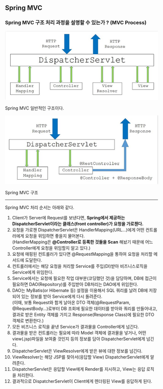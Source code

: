 ## Spring MVC

### Spring MVC 구조 처리 과정을 설명할 수 있는가 ? (MVC Process)

![img_2.png](img_2.png)

Spring MVC 일반적인 구조이다.

![img_3.png](img_3.png)

Spring MVC 구조

---
Spring MVC 처리 순서는 아래와 같다.

1. Client가 Server에 Request를 보낸다면, **Spring에서 제공하는 DispatcherServlet이라는 클래스(front controller)가 요청을 가로챈다.**
2. 요청을 가로챈 DispatcherServlet은 HandlerMapping(URL...)에게 어떤 컨트롤러에게 요청을 위임하면 좋을지 물어본다.<br>
   (HandlerMapping은 **@Controller로 등록한 것들을 Scan** 해놨기 때문에 어느 Controller에게 요청을 위임할지 알고 있다.)
3. 요청에 매핑된 컨트롤러가 있다면 @RequestMapping을 통하여 요청을 처리할 메서드에 도달한다.
4. 컨트롤러에서는 해당 요청을 처리할 Service를 주입(DI)받아 비즈니스로직을 Service에게 위임한다.
5. Service에서는 요청에 필요한 작업 대부분(코딩했던 것)을 담당하며, DB에 접근이 필요하면 DAO(Repository)를 주입받아 DB처리는 DAO에게 위임한다.
6. DAO는 MyBatis(or Hibernate 등) 설정을 이용해서 SQL 쿼리를 날려 DB에 저장되어 있는 정보를 받아 Service에게 다시 돌려준다. <br>
   (이때, 보통 Request와 함게 날아온 DTO 객체(@RequestParam, @RequestBody...)로부터 DB 조회에 필요한 데이터를 받아와
  쿼리를 만들어내고, 결과로 받은 Entity 객체를 가지고 Response(Response Class)에 필요한 DTO 객체로 변환한다.)
7. 모든 비즈니스 로직을 끝낸 Service가 결과물을 Controller에게 넘긴다.
8. 결과물을 받은 컨트롤러는 필요에 따라 Model 객체에 결과물을 넣거나, 어떤 view(.jsp)파일을 보여줄 것인지 등의 정보를 담아
DispatcherServlet에게 넘긴다.
9. DispatcherServlet은 ViewResolver에게 받은 뷰에 대한 정보를 넘긴다.
10. ViewResolver는 해당 JSP를 찾아서(응답할 View) DispatcherServlet에게 알려준다.
11. DispatcherServlet은 응답할 View에게 Render를 지시하고, View는 응답 로직을 처리한다.
12. 결과적으로 DispatcherServlet이 Client에게 렌더링된 View를 응답하게 된다.
